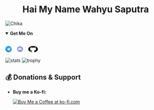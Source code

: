 <h1 align="center"><width="35px">Hai My Name Wahyu Saputra</h1>

![Chika](https://user-images.githubusercontent.com/91831925/149545842-83c559ca-b97c-4af1-a0af-bd369146383c.png)

<details open align="left">
    <summary><b>Get Me On</b></summary><br/>

<a href="https://t.me/zenfrans"><img src="https://github.com/Okaeri-Project/Wahyu213-Profile-Requirements/blob/main/Telegram_logo.svg" alt="telegram" width="20" height="20"></a>
&nbsp;&nbsp;
<a href="https://discordapp.com/users/895518628739424326"><img src="https://github.com/Okaeri-Project/Wahyu213-Profile-Requirements/blob/main/discord_101785.svg" width="20.5" height="20.5" alt="discord"></a>
&nbsp;&nbsp;
<a href="https://github.com/Wahyu213"><img src="https://github.com/Okaeri-Project/Wahyu213-Profile-Requirements/blob/main/assets/github.svg" width="30" alt="Github.io" width="20" height="20"></a>
</details>

![stats](https://github-readme-stats.vercel.app/api?username=Wahyu213&show_icons=true&theme=radical)
![trophy](https://github-profile-trophy.vercel.app/?username=Wahyu213&theme=juicyfresh&no-bg=true&no-frame=false&column=3&")

## 💰 **Donations & Support**

- **Buy me a Ko-fi:**
  
  <a href='https://ko-fi.com/scroolx' target='_blank'><img height='25' style='border:0px;height:36px;' src='https://az743702.vo.msecnd.net/cdn/kofi1.png?v=a&w=144' border='0' alt='Buy Me a Coffee at ko-fi.com' /></a>
 

  
 

